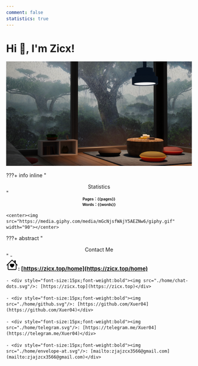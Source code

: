```yaml
---
comment: false
statistics: true
---
```


# Hi 👋, I'm Zicx!

<center>
<img src="./home/wallpaper.png" width="800"/>
</center>

???+ info inline "<center>Statistics</center>"
    <div style="font-size:10px;font-weight:bold"><center>Pages：{{pages}} </center></div>
    <div style="font-size:10px;font-weight:bold"><center>Words：{{words}} </center></div>

    <center><img src="https://media.giphy.com/media/mGcNjsfWAjY5AEZNw6/giphy.gif" width="90"></center>


???+ abstract "<center>Contact Me</center>"
    - <div style="font-size:15px;font-weight:bold"><img src="./home/house-heart.svg"/>: [https://zicx.top/home](https://zicx.top/home)</div>

    - <div style="font-size:15px;font-weight:bold"><img src="./home/chat-dots.svg"/>: [https://zicx.top](https://zicx.top)</div>

    - <div style="font-size:15px;font-weight:bold"><img src="./home/github.svg"/>: [https://github.com/Xuer04](https://github.com/Xuer04)</div>

    - <div style="font-size:15px;font-weight:bold"><img src="./home/telegram.svg"/>: [https://telegram.me/Xuer04](https://telegram.me/Xuer04)</div>

    - <div style="font-size:15px;font-weight:bold"><img src="./home/envelope-at.svg"/>: [mailto:zjajzcx3566@gmail.com](mailto:zjajzcx3566@gmail.com)</div>


